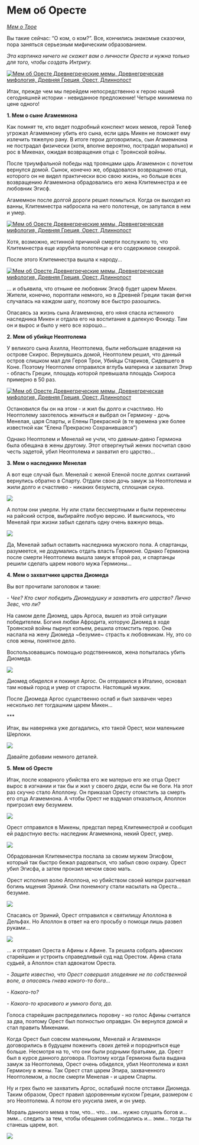# Мем об Оресте

[_Мем о Трое_](http://pikabu.ru/story/mem_o_troe_chast_pyataya_padenie_troi_4722179)

Вы такие сейчас: “О ком, о ком?”. Все, кончились знакомые сказочки, пора заняться серьезным мифическим образованием.

_Эта картинка ничего не скажет вам о личности Ореста и нужна только для того, чтобы создать Интригу._

[![Мем об Оресте Древнегреческие мемы, Древнегреческая мифология, Древняя Греция, Орест, Длиннопост](https://cs8.pikabu.ru/post_img/2017/01/22/6/14850732751436230.jpg)](https://cs8.pikabu.ru/post_img/2017/01/22/6/14850732751436230.jpg)

Итак, прежде чем мы перейдем непосредственно к герою нашей сегодняшней истории - невиданное предложение! Четыре минимема по цене одного!

**1\. Мем о сыне Агамемнона**

Как помнят те, кто ведет подробный конспект моих мемов, герой Телеф угрожал Агамемнону убить его сына, если царь Микен не поможет ему излечить тяжелую рану. В итоге герои договорились, сын Агамемнона не пострадал физически (хотя, вполне вероятно, пострадал морально) и рос в Микенах, ожидая возвращения отца с Троянской войны.

После триумфальной победы над троянцами царь Агамемнон с почетом вернулся домой. Сынок, конечно же, обрадовался возвращению отца, которого он не видел практически всю свою жизнь, но больше всех возвращению Агамемнона обрадовались его жена Клитемнестра и ее любовник Эгисф.

Агамемнон после долгой дороги решил помыться. Когда он выходил из ванны, Клитемнестра набросила на него полотенце, он запутался в нем и умер.

[![Мем об Оресте Древнегреческие мемы, Древнегреческая мифология, Древняя Греция, Орест, Длиннопост](https://cs9.pikabu.ru/post_img/2017/01/22/6/1485073460182652781.jpg)](https://cs9.pikabu.ru/post_img/2017/01/22/6/1485073460182652781.jpg)

Хотя, возможно, истинной причиной смерти послужило то, что Клитемнестра еще изрубила полотенце и его содержимое секирой.

После этого Клитемнестра вышла к народу...

[![Мем об Оресте Древнегреческие мемы, Древнегреческая мифология, Древняя Греция, Орест, Длиннопост](https://cs8.pikabu.ru/post_img/big/2017/01/22/6/148507348113380984.jpg)](https://cs8.pikabu.ru/post_img/big/2017/01/22/6/148507348113380984.jpg)

… и объявила, что отныне ее любовник Эгисф будет царем Микен. Жители, конечно, пороптали немного, но в Древней Греции такая фигня случалась на каждом шагу, поэтому все быстро разошлись.

Опасаясь за жизнь сына Агамемнона, его няня спасла истинного наследника Микен и отдала его на воспитание в далекую Фокиду. Там он и вырос и было у него все хорошо...

**2\. Мем об убийце Неоптолема**

У великого сына Ахилла, Неоптолема, были небольшие владения на острове Скирос. Вернувшись домой, Неоптолем решил, что данный остров слишком мал для Героя Трои, Убийцы Стариков, Сидевшего в Коне. Поэтому Неоптолем отправился вглубь материка и захватил Эпир - область Греции, площадь которой превышала площадь Скироса примерно в 50 раз.

[![Мем об Оресте Древнегреческие мемы, Древнегреческая мифология, Древняя Греция, Орест, Длиннопост](https://cs9.pikabu.ru/post_img/big/2017/01/22/6/1485073571114756894.jpg)](https://cs9.pikabu.ru/post_img/big/2017/01/22/6/1485073571114756894.jpg)

Остановился бы он на этом - и жил бы долго и счастливо. Но Неоптолему захотелось жениться и выбрал он Гермиону - дочь Менелая, царя Спарты, и Елены Прекрасной (в те времена уже более известной как “Елена Прекрасно Сохранившаяся”)

Однако Неоптолем и Менелай не учли, что давным-давно Гермиона была обещана в жены другому. Этот отвергнутый жених посчитал свою честь задетой, убил Неоптолема и захватил его царство...

**3\. Мем о наследнике Менелая**

А вот еще случай был. Менелай с женой Еленой после долгих скитаний вернулись обратно в Спарту. Отдали свою дочь замуж за Неоптолема и жили долго и счастливо - никаких безумств, сплошная скука.

![](https://cs9.pikabu.ru/post_img/big/2017/01/22/6/1485073660167623347.jpg)

А потом они умерли. Ну или стали бессмертными и были перенесены на райский остров, выбирайте любую версию. И выяснилось, что Менелай при жизни забыл сделать одну очень важную вещь.

![](https://cs8.pikabu.ru/post_img/2017/01/22/6/1485073700118754809.jpg)

Да, Менелай забыл оставить наследника мужского пола. А спартанцы, разумеется, не додумались отдать власть Гермионе. Однако Гермиона после смерти Неоптолема вышла замуж второй раз, и спартанцы решили сделать царем нового мужа Гермионы...

**4\. Мем о захватчике царства Диомеда**

Вы вот прочитали заголовок и такие:

_\- Чее? Кто смог победить Диомедушку и захватить его царство? Лично Зевс, что ли?_

На самом деле Диомед, царь Аргоса, вышел из этой ситуации победителем. Богиня любви Афродита, которую Диомед в ходе Троянской войны пырнул копьем, решила отомстить герою. Она наслала на жену Диомеда ~безумие~ страсть к любовникам. Ну, это со слов жены, понятное дело.

Воспользовавшись помощью родственников, жена попыталась убить Диомеда.

![](https://cs8.pikabu.ru/post_img/big/2017/01/22/6/1485073787188416150.jpg)

Диомед обиделся и покинул Аргос. Он отправился в Италию, основал там новый город и умер от старости. Настоящий мужик.

После Диомеда Аргос существенно ослаб и был захвачен через несколько лет тогдашним царем Микен...

\*\*\*

Итак, вы наверняка уже догадались, кто такой Орест, мои маленькие Шерлоки.

![](https://cs8.pikabu.ru/post_img/big/2017/01/22/6/148507401118892516.jpg)

Давайте добавим немного деталей.

**5\. Мем об Оресте**

Итак, после коварного убийства его же матерью его же отца Орест вырос в изгнании и так бы и жил у своего дяди, если бы не боги. На этот раз скучно стало Аполлону. Он приказал Оресту отомстить за смерть его отца Агамемнона. А чтобы Орест не вздумал отказаться, Аполлон пригрозил ему безумием.

![](https://cs9.pikabu.ru/post_img/big/2017/01/22/6/1485074050167781635.jpg)

Орест отправился в Микены, предстал перед Клитемнестрой и сообщил ей радостную весть: наследник Агамемнона, некий Орест, умер.

![](https://cs9.pikabu.ru/post_img/big/2017/01/22/6/1485074069186465140.jpg)

Обрадованная Клитемнестра послала за своим мужем Эгисфом, который так быстро бежал радоваться, что забыл свою охрану. Орест убил Эгисфа, а затем пронзил мечом свою мать.

Орест исполнил волю Аполлона, но убийством своей матери разгневал богинь мщения Эриний. Они понемногу стали насылать на Ореста... безумие.

![](https://cs9.pikabu.ru/post_img/big/2017/01/22/6/1485074107115028411.jpg)

Спасаясь от Эриний, Орест отправился к святилищу Аполлона в Дельфах. Но Аполлон в ответ на его просьбу о помощи лишь развел руками...

![](https://cs8.pikabu.ru/post_img/2017/01/22/6/1485074172157157653.jpg)

... и отправил Ореста в Афины к Афине. Та решила собрать афинских старейшин и устроить справедливый суд над Орестом. Афина стала судьей, а Аполлон стал адвокатом Ореста.

_\- Защите известно, что Орест совершал злодеяние не по собственной воле, а опасаясь гнева какого-то бога…_

_\- Какого-то?_

_\- Какого-то красивого и умного бога, да._

Голоса старейшин распределились поровну - но голос Афины считался за два, поэтому Орест был полностью оправдан. Он вернулся домой и стал править Микенами.

Когда Орест был совсем маленьким, Менелай и Агамемнон договорились в будущем поженить своих детей и породниться еще больше. Несмотря на то, что они были родными братьями, да. Орест был в курсе данного договора. Поэтому когда Гермиона была выдана замуж за Неоптолема, Орест очень обиделся, убил Неоптолема и взял Гермиону в жены. Так Орест стал царем Эпира, захваченного Неоптолемом, а после смерти Менелая - и царем Спарты.

Ну и грех было не захватить Аргос, ослабший после отставки Диомеда. Таким образом, Орест правил здоровенным куском Греции, размером с эго Неоптолема. А потом его укусила змея, и он умер.

Мораль данного мема в том, что… что… хм… нужно слушать богов и… эмм… следить за тем, чтобы обещания соблюдались и… эмм… тогда ты станешь царем, вот.

![](https://cs9.pikabu.ru/post_img/2017/01/22/6/1485074313126983140.jpg)
